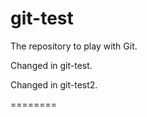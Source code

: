 git-test
========

The repository to play with Git.

Changed in git-test.

Changed in git-test2.

========
